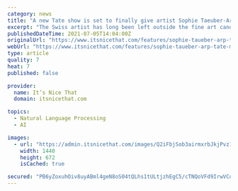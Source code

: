 ```yaml
---
category: news
title: "A new Tate show is set to finally give artist Sophie Taeuber-Arp the recognition she so greatly deserves"
excerpt: "The Swiss artist has long been left outside the fine art canon, despite being a key figure from Dada to Modernism. Yet a touring exhibition of her works, across Basel, London and New York, looks to rectify that."
publishedDateTime: 2021-07-05T14:04:00Z
originalUrl: "https://www.itsnicethat.com/features/sophie-taueber-arp-tate-modern-media-partnership-art-050721"
webUrl: "https://www.itsnicethat.com/features/sophie-taueber-arp-tate-modern-media-partnership-art-050721"
type: article
quality: 7
heat: 7
published: false

provider:
  name: It’s Nice That
  domain: itsnicethat.com

topics:
  - Natural Language Processing
  - AI

images:
  - url: "https://admin.itsnicethat.com/images/Q2iFbjSob3airmxrbJkjPvz1sA0=/209134/width-1440%7Cformat-jpeg/INT_TATE_STA_Tate-edited2.png"
    width: 1440
    height: 672
    isCached: true

secured: "PB6yZoxuhOiv8uyABml4geN8oS04tQLhs1tULtjzhEgC5/cTNQoVFd9IrwVCoSapgOq/qEi27tcuN06aK7vmliyZ2IvBIrQwrnwfsXN+PYNOC8zL2Vn+o65nYKw4NU3V46xurs51tVejYr/mYa/wnKWiSm/qfu9l2c5kjZv1IYv6eziCMf4xikS7ENVuYsD7oPgh1eVBAgkAaKMAHqIpqr2jjz4376dzPKK6MZ3OSI2sy6OAMsqvFeLTFJJFHOwg7qTe7bIgV6MtXye9thhowf4jWmzYBfY25lORSPoXCOeIRZ1Q4z3PfzQ4EgKLUWVjPtj2GLMPsI6kpDOZ03Xf+sngNKrsbnSJ8SZKsD2LH3k=;iE27DuCzzQBvYcul4q01Nw=="
---
```



